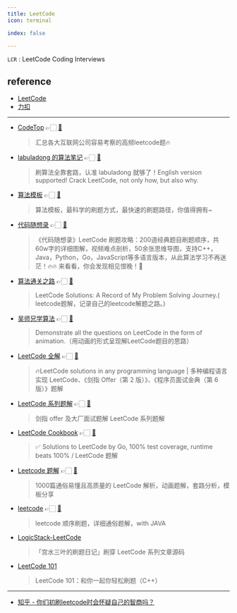 ```yaml
---
title: LeetCode
icon: terminal

index: false

---
```


`LCR` : LeetCode Coding Interviews

<!-- more -->

## reference

- [LeetCode](https://leetcode.com)
- [力扣](https://leetcode.cn)

------

- [CodeTop](https://codetop.cc/home) 👉🏻 [🐙](https://github.com/afatcoder/LeetcodeTop)
    > 汇总各大互联网公司容易考察的高频leetcode题🔥
- [labuladong 的算法笔记](https://labuladong.github.io/algo) 👉🏻 [🐙](https://github.com/labuladong/fucking-algorithm)
    > 刷算法全靠套路，认准 labuladong 就够了！English version supported! Crack LeetCode, not only how, but also why.
- [算法模板](https://greyireland.gitbook.io/algorithm-pattern) 👉🏻 [🐙](https://github.com/greyireland/algorithm-pattern)
    > 算法模板，最科学的刷题方式，最快速的刷题路径，你值得拥有~
- [代码随想录](https://programmercarl.com) 👉🏻 [🐙](https://github.com/youngyangyang04/leetcode-master)
    > 《代码随想录》LeetCode 刷题攻略：200道经典题目刷题顺序，共60w字的详细图解，视频难点剖析，50余张思维导图，支持C++，Java，Python，Go，JavaScript等多语言版本，从此算法学习不再迷茫！🔥🔥 来看看，你会发现相见恨晚！🚀
- [算法通关之路](https://leetcode-solution-leetcode-pp.gitbook.io/leetcode-solution) 👉🏻 [🐙](https://github.com/azl397985856/leetcode)
    > LeetCode Solutions: A Record of My Problem Solving Journey.( leetcode题解，记录自己的leetcode解题之路。)
- [吴师兄学算法](https://blog.algomooc.com) 👉🏻 [🐙](https://github.com/MisterBooo/LeetCodeAnimation)
    > Demonstrate all the questions on LeetCode in the form of animation.（用动画的形式呈现解LeetCode题目的思路）
- [LeetCode 全解](https://leetcode.doocs.org/) 👉🏻 [🐙](https://github.com/doocs/leetcode)
    > 🔥LeetCode solutions in any programming language | 多种编程语言实现 LeetCode、《剑指 Offer（第 2 版）》、《程序员面试金典（第 6 版）》题解
- [LeetCode 系列题解](https://leetcode.hi-dhl.com) 👉🏻 [🐙](https://github.com/hi-dhl/Leetcode-Solutions-with-Java-And-Kotlin)
    > 剑指 offer 及大厂面试题解 LeetCode 系列题解
- [LeetCode Cookbook](https://books.halfrost.com/leetcode) 👉🏻 [🐙](https://github.com/halfrost/LeetCode-Go)
    > ✅ Solutions to LeetCode by Go, 100% test coverage, runtime beats 100% / LeetCode 题解
- [Leetcode 题解](https://fuxuemingzhu.cn/leetcode) 👉🏻 [🐙](https://github.com/fuxuemingzhu/Leetcode-Solution-All)
    > 1000篇通俗易懂且高质量的 LeetCode 解析，动画题解，套路分析，模板分享
- [leetcode](https://leetcode.wang) 👉🏻 [🐙](https://github.com/wind-liang/leetcode)
    > leetcode 顺序刷题，详细通俗题解，with JAVA
- [LogicStack-LeetCode](https://github.com/SharingSource/LogicStack-LeetCode)
    > 「宫水三叶的刷题日记」刷穿 LeetCode 系列文章源码
- [LeetCode 101](https://github.com/changgyhub/leetcode_101)
    > LeetCode 101：和你一起你轻松刷题（C++）

------

- [知乎 - 你们初刷leetcode时会怀疑自己的智商吗？](https://www.zhihu.com/question/388971497)